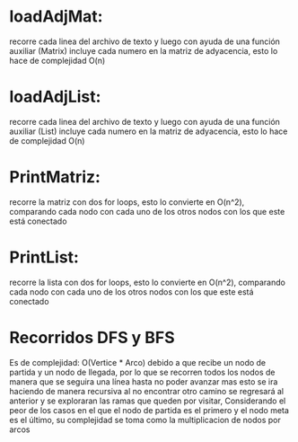 # loadAdjMat:
recorre cada linea del archivo de texto y luego con ayuda de una función auxiliar (Matrix) incluye cada numero en la matriz de adyacencia, esto lo hace de complejidad O(n)
# loadAdjList:
recorre cada linea del archivo de texto y luego con ayuda de una función auxiliar (List) incluye cada numero en la matriz de adyacencia, esto lo hace de complejidad O(n)
# PrintMatriz:
recorre la matriz con dos for loops, esto lo convierte en O(n^2), comparando cada nodo con cada uno de los otros nodos con los que este está conectado
# PrintList:
recorre la lista con dos for loops, esto lo convierte en O(n^2), comparando cada nodo con cada uno de los otros nodos con los que este está conectado
# Recorridos DFS y BFS
Es de complejidad: O(Vertice * Arco) debido a que recibe un nodo de partida y un nodo de llegada, por lo que se recorren todos los nodos de manera que se seguira una línea hasta no poder avanzar mas esto se ira haciendo de manera recursiva al no encontrar otro camino se regresará al anterior y se exploraran las ramas que queden por visitar, 
Considerando el peor de los casos en el que el nodo de partida es el primero y el nodo meta es el último, su complejidad se toma como la multiplicacion de nodos por arcos
